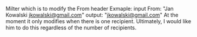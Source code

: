 Milter which is to modify the From header
Exmaple: input From: "Jan Kowalski <jkowalski@gmail.com>" output: "<jkowalski@gmail.com>"
At the moment it only modifies when there is one recipient. Ultimately, I would like him to do this regardless of the number of recipients.
